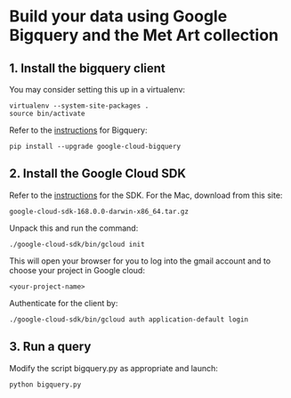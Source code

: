 # Build your data using Google Bigquery and the Met Art collection 


## 1. Install the bigquery client 

You may consider setting this up in a virtualenv:

	virtualenv --system-site-packages .
	source bin/activate
	
Refer to the [instructions](https://cloud.google.com/bigquery/docs/reference/libraries) for Bigquery:

	pip install --upgrade google-cloud-bigquery
	



## 2. Install the Google Cloud SDK

Refer to the [instructions](https://cloud.google.com/sdk/docs/) for the SDK.
For the Mac, download from this site: 

	google-cloud-sdk-168.0.0-darwin-x86_64.tar.gz
	
Unpack this and run the command:  

	./google-cloud-sdk/bin/gcloud init
	
   This will open your browser for you to log into the gmail account and to choose your project in Google cloud:
   
	<your-project-name>
	
   Authenticate for the client by:
   
	./google-cloud-sdk/bin/gcloud auth application-default login
	
## 3. Run a query

Modify the script bigquery.py as appropriate and launch:
	
	python bigquery.py
